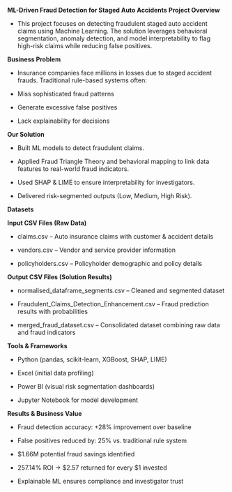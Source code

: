 **ML-Driven Fraud Detection for Staged Auto Accidents**
**Project Overview**

- This project focuses on detecting fraudulent staged auto accident claims using Machine Learning. The solution leverages behavioral segmentation, anomaly detection, and model interpretability to flag high-risk claims while reducing false positives.

**Business Problem**

- Insurance companies face millions in losses due to staged accident frauds. Traditional rule-based systems often:

- Miss sophisticated fraud patterns

- Generate excessive false positives

- Lack explainability for decisions

**Our Solution**

- Built ML models to detect fraudulent claims.

- Applied Fraud Triangle Theory and behavioral mapping to link data features to real-world fraud indicators.

- Used SHAP & LIME to ensure interpretability for investigators.

- Delivered risk-segmented outputs (Low, Medium, High Risk).

**Datasets**

**Input CSV Files (Raw Data)**

- claims.csv – Auto insurance claims with customer & accident details

- vendors.csv – Vendor and service provider information

- policyholders.csv – Policyholder demographic and policy details

**Output CSV Files (Solution Results)**

- normalised_dataframe_segments.csv – Cleaned and segmented dataset

- Fraudulent_Claims_Detection_Enhancement.csv – Fraud prediction results with probabilities

- merged_fraud_dataset.csv – Consolidated dataset combining raw data and fraud indicators

**Tools & Frameworks**

- Python (pandas, scikit-learn, XGBoost, SHAP, LIME)

- Excel (initial data profiling)

- Power BI (visual risk segmentation dashboards)

- Jupyter Notebook for model development

**Results & Business Value**

- Fraud detection accuracy: +28% improvement over baseline

- False positives reduced by: 25% vs. traditional rule system

- $1.66M potential fraud savings identified

- 257.14% ROI → $2.57 returned for every $1 invested

- Explainable ML ensures compliance and investigator trust
